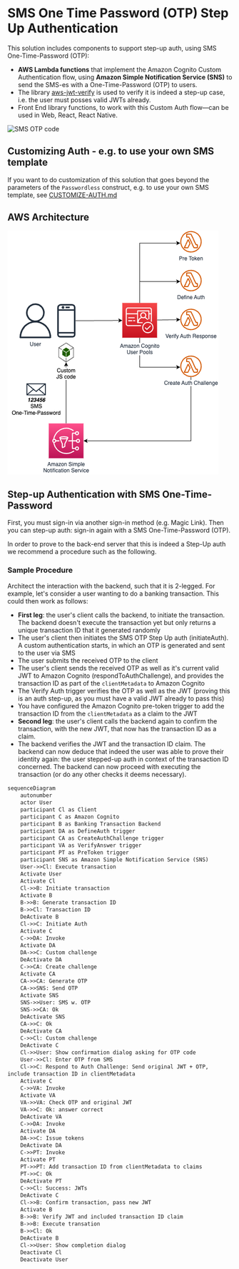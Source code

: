 # SMS One Time Password (OTP) Step Up Authentication

This solution includes components to support step-up auth, using SMS One-Time-Password (OTP):

- **AWS Lambda functions** that implement the Amazon Cognito Custom Authentication flow, using **Amazon Simple Notification Service (SNS)** to send the SMS-es with a One-Time-Password (OTP) to users.
- The library [aws-jwt-verify](https://github.com/awslabs/aws-jwt-verify) is used to verify it is indeed a step-up case, i.e. the user must posses valid JWTs already.
- Front End library functions, to work with this Custom Auth flow––can be used in Web, React, React Native.

<img src="./drawings/sms-otp-stepup-screenshot.png" alt="SMS OTP code" width="300px" />

## Customizing Auth - e.g. to use your own SMS template

If you want to do customization of this solution that goes beyond the parameters of the `Passwordless` construct, e.g. to use your own SMS template, see [CUSTOMIZE-AUTH.md](./CUSTOMIZE-AUTH.md)

## AWS Architecture

![SMS OTP Step Up AWS Architecture](./drawings/sms-otp-stepup.png)

## Step-up Authentication with SMS One-Time-Password

First, you must sign-in via another sign-in method (e.g. Magic Link). Then you can step-up auth: sign-in again with a SMS One-Time-Password (OTP).

In order to prove to the back-end server that this is indeed a Step-Up auth we recommend a procedure such as the following.

### Sample Procedure

Architect the interaction with the backend, such that it is 2-legged. For example, let's consider a user wanting to do a banking transaction. This could then work as follows:

- **First leg**: the user's client calls the backend, to initiate the transaction. The backend doesn't execute the transaction yet but only returns a unique transaction ID that it generated randomly
- The user's client then initiates the SMS OTP Step Up auth (initiateAuth). A custom authentication starts, in which an OTP is generated and sent to the user via SMS
- The user submits the received OTP to the client
- The user's client sends the received OTP as well as it's current valid JWT to Amazon Cognito (respondToAuthChallenge), and provides the transaction ID as part of the `clientMetadata` to Amazon Cognito
- The Verify Auth trigger verifies the OTP as well as the JWT (proving this is an auth step-up, as you must have a valid JWT already to pass this)
- You have configured the Amazon Cognito pre-token trigger to add the transaction ID from the `clientMetadata` as a claim to the JWT
- **Second leg**: the user's client calls the backend again to confirm the transaction, with the new JWT, that now has the transaction ID as a claim.
- The backend verifies the JWT and the transaction ID claim. The backend can now deduce that indeed the user was able to prove their identity again: the user stepped-up auth in context of the transaction ID concerned. The backend can now proceed with executing the transaction (or do any other checks it deems necessary).

```mermaid
sequenceDiagram
    autonumber
    actor User
    participant Cl as Client
    participant C as Amazon Cognito
    participant B as Banking Transaction Backend
    participant DA as DefineAuth trigger
    participant CA as CreateAuthChallenge trigger
    participant VA as VerifyAnswer trigger
    participant PT as PreToken trigger
    participant SNS as Amazon Simple Notification Service (SNS)
    User->>Cl: Execute transaction
    Activate User
    Activate Cl
    Cl->>B: Initiate transaction
    Activate B
    B->>B: Generate transaction ID
    B->>Cl: Transaction ID
    DeActivate B
    Cl->>C: Initiate Auth
    Activate C
    C->>DA: Invoke
    Activate DA
    DA->>C: Custom challenge
    DeActivate DA
    C->>CA: Create challenge
    Activate CA
    CA->>CA: Generate OTP
    CA->>SNS: Send OTP
    Activate SNS
    SNS->>User: SMS w. OTP
    SNS->>CA: Ok
    DeActivate SNS
    CA->>C: Ok
    DeActivate CA
    C->>Cl: Custom challenge
    DeActivate C
    Cl->>User: Show confirmation dialog asking for OTP code
    User->>Cl: Enter OTP from SMS
    Cl->>C: Respond to Auth Challenge: Send original JWT + OTP, include transaction ID in clientMetadata
    Activate C
    C->>VA: Invoke
    Activate VA
    VA->>VA: Check OTP and original JWT
    VA->>C: Ok: answer correct
    DeActivate VA
    C->>DA: Invoke
    Activate DA
    DA->>C: Issue tokens
    DeActivate DA
    C->>PT: Invoke
    Activate PT
    PT->>PT: Add transaction ID from clientMetadata to claims
    PT->>C: Ok
    DeActivate PT
    C->>Cl: Success: JWTs
    DeActivate C
    Cl->>B: Confirm transaction, pass new JWT
    Activate B
    B->>B: Verify JWT and included transaction ID claim
    B->>B: Execute transation
    B->>Cl: Ok
    DeActivate B
    Cl->>User: Show completion dialog
    Deactivate Cl
    Deactivate User
```
